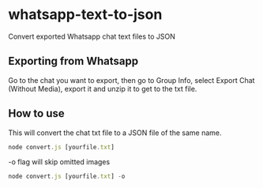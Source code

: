 # whatsapp-text-to-json
Convert exported Whatsapp chat text files to JSON

## Exporting from Whatsapp
Go to the chat you want to export, then go to Group Info, select Export Chat (Without Media), export it and unzip it to get to the txt file.

## How to use
This will convert the chat txt file to a JSON file of the same name.
```javascript
node convert.js [yourfile.txt]
```
-o flag will skip omitted images
```javascript
node convert.js [yourfile.txt] -o
```

